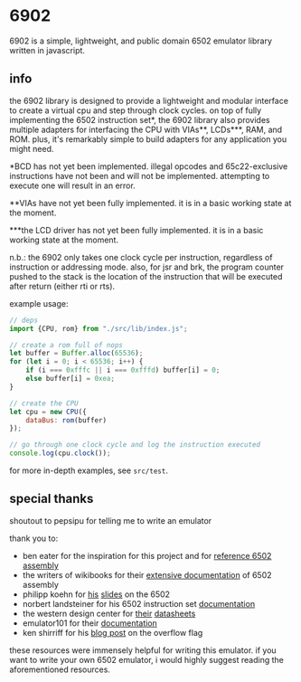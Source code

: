 # 6902
6902 is a simple, lightweight, and public domain 6502 emulator library written in javascript.

## info
the 6902 library is designed to provide a lightweight and modular interface to create a virtual cpu and step through clock cycles. on top of fully implementing the 6502 instruction set*, the 6902 library also provides multiple adapters for interfacing the CPU with VIAs**, LCDs***, RAM, and ROM. plus, it's remarkably simple to build adapters for any application you might need.

*BCD has not yet been implemented. illegal opcodes and 65c22-exclusive instructions have not been and will not be implemented. attempting to execute one will result in an error.

**VIAs have not yet been fully implemented. it is in a basic working state at the moment.

***the LCD driver has not yet been fully implemented. it is in a basic working state at the moment.

n.b.: the 6902 only takes one clock cycle per instruction, regardless of instruction or addressing mode. also, for jsr and brk, the program counter pushed to the stack is the location of the instruction that will be executed after return (either rti or rts).

example usage:
```js
// deps
import {CPU, rom} from "./src/lib/index.js";

// create a rom full of nops
let buffer = Buffer.alloc(65536);
for (let i = 0; i < 65536; i++) {
    if (i === 0xfffc || i === 0xfffd) buffer[i] = 0;
    else buffer[i] = 0xea;
}

// create the CPU
let cpu = new CPU({
    dataBus: rom(buffer)
});

// go through one clock cycle and log the instruction executed
console.log(cpu.clock());
```

for more in-depth examples, see `src/test`.

## special thanks
shoutout to pepsipu for telling me to write an emulator

thank you to:
* ben eater for the inspiration for this project and for [reference 6502 assembly](https://eater.net/6502)
* the writers of wikibooks for their [extensive documentation](https://en.wikibooks.org/wiki/6502_Assembly) of 6502 assembly
* philipp koehn for [his](https://www.cs.jhu.edu/~phi/csf/slides/lecture-6502-stack.pdf) [slides](https://www.cs.jhu.edu/~phi/csf/slides/lecture-6502-interrupt.pdf) on the 6502
* norbert landsteiner for his 6502 instruction set [documentation](https://www.masswerk.at/6502/6502_instruction_set.html)
* the western design center for [their](https://eater.net/datasheets/w65c02s.pdf) [datasheets](https://eater.net/datasheets/w65c22.pdf)
* emulator101 for their [documentation](http://www.emulator101.com/6502-addressing-modes.html)
* ken shirriff for his [blog post](https://www.righto.com/2012/12/the-6502-overflow-flag-explained.html) on the overflow flag

these resources were immensely helpful for writing this emulator. if you want to write your own 6502 emulator, i would highly suggest reading the aforementioned resources.
